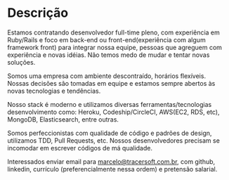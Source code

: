 Descrição
========

Estamos contratando desenvolvedor full-time pleno, com experiência em Ruby/Rails e foco em back-end ou front-end(experiência com algum framework front) para integrar nossa equipe, pessoas que agreguem com experiência e novas idéias. Não temos medo de mudar e tentar novas soluções.

Somos uma empresa com ambiente descontraído, horários flexíveis. Nossas decisões são tomadas em equipe e estamos sempre abertos às novas tecnologias e tendências.

Nosso stack é moderno e utilizamos diversas ferramentas/tecnologias desenvolvimento como: Heroku, Codeship/CircleCI, AWS(EC2, RDS, etc), MongoDB, Elasticsearch, entre outras.

Somos perfeccionistas com qualidade de código e padrões de design, utilizamos TDD, Pull Requests, etc. Nossos desenvolvedores precisam se incomodar em escrever códigos de má qualidade.

Interessados enviar email para marcelo@tracersoft.com.br, com github, linkedin, currículo (preferencialmente nessa ordem) e pretensão salarial.

